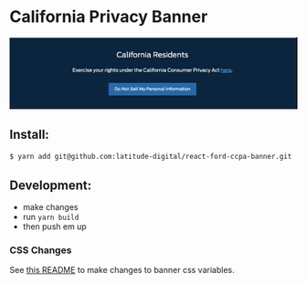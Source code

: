 # California Privacy Banner
![Example:](ca_privacy_banner.png)

## Install:


```bash
$ yarn add git@github.com:latitude-digital/react-ford-ccpa-banner.git
```

## Development:
- make changes
- run `yarn build`
- then push em up


### CSS Changes

See [this README](https://github.com/latitude-digital/react-ford-css) to make changes to banner css variables. 
